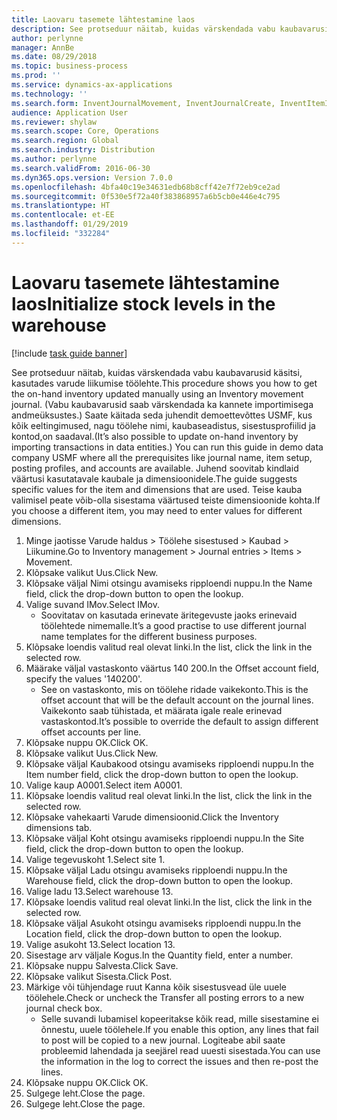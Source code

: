 ```yaml
---
title: Laovaru tasemete lähtestamine laos
description: See protseduur näitab, kuidas värskendada vabu kaubavarusid käsitsi, kasutades varude liikumise töölehte.
author: perlynne
manager: AnnBe
ms.date: 08/29/2018
ms.topic: business-process
ms.prod: ''
ms.service: dynamics-ax-applications
ms.technology: ''
ms.search.form: InventJournalMovement, InventJournalCreate, InventItemIdLookupSimple, InventLocationIdLookup, WMSLocationIdLookup
audience: Application User
ms.reviewer: shylaw
ms.search.scope: Core, Operations
ms.search.region: Global
ms.search.industry: Distribution
ms.author: perlynne
ms.search.validFrom: 2016-06-30
ms.dyn365.ops.version: Version 7.0.0
ms.openlocfilehash: 4bfa40c19e34631edb68b8cff42e7f72eb9ce2ad
ms.sourcegitcommit: 0f530e5f72a40f383868957a6b5cb0e446e4c795
ms.translationtype: HT
ms.contentlocale: et-EE
ms.lasthandoff: 01/29/2019
ms.locfileid: "332284"
---
```

# <a name="initialize-stock-levels-in-the-warehouse"></a><span data-ttu-id="c502f-103">Laovaru tasemete lähtestamine laos</span><span class="sxs-lookup"><span data-stu-id="c502f-103">Initialize stock levels in the warehouse</span></span>

[!include [task guide banner](../../includes/task-guide-banner.md)]

<span data-ttu-id="c502f-104">See protseduur näitab, kuidas värskendada vabu kaubavarusid käsitsi, kasutades varude liikumise töölehte.</span><span class="sxs-lookup"><span data-stu-id="c502f-104">This procedure shows you how to get the on-hand inventory updated manually using an Inventory movement journal.</span></span> <span data-ttu-id="c502f-105">(Vabu kaubavarusid saab värskendada ka kannete importimisega andmeüksustes.) Saate käitada seda juhendit demoettevõttes USMF, kus kõik eeltingimused, nagu töölehe nimi, kaubaseadistus, sisestusprofiilid ja kontod,on saadaval.</span><span class="sxs-lookup"><span data-stu-id="c502f-105">(It’s also possible to update on-hand inventory by importing transactions in data entities.) You can run this guide in demo data company USMF where all the prerequisites like journal name, item setup, posting profiles, and accounts are available.</span></span> <span data-ttu-id="c502f-106">Juhend soovitab kindlaid väärtusi kasutatavale kaubale ja dimensioonidele.</span><span class="sxs-lookup"><span data-stu-id="c502f-106">The guide suggests specific values for the item and dimensions that are used.</span></span> <span data-ttu-id="c502f-107">Teise kauba valimisel peate võib-olla sisestama väärtused teiste dimensioonide kohta.</span><span class="sxs-lookup"><span data-stu-id="c502f-107">If you choose a different item, you may need to enter values for different dimensions.</span></span>

1. <span data-ttu-id="c502f-108">Minge jaotisse Varude haldus > Töölehe sisestused > Kaubad > Liikumine.</span><span class="sxs-lookup"><span data-stu-id="c502f-108">Go to Inventory management > Journal entries > Items > Movement.</span></span>
2. <span data-ttu-id="c502f-109">Klõpsake valikut Uus.</span><span class="sxs-lookup"><span data-stu-id="c502f-109">Click New.</span></span>
3. <span data-ttu-id="c502f-110">Klõpsake väljal Nimi otsingu avamiseks ripploendi nuppu.</span><span class="sxs-lookup"><span data-stu-id="c502f-110">In the Name field, click the drop-down button to open the lookup.</span></span>
4. <span data-ttu-id="c502f-111">Valige suvand IMov.</span><span class="sxs-lookup"><span data-stu-id="c502f-111">Select IMov.</span></span>
    * <span data-ttu-id="c502f-112">Soovitatav on kasutada erinevate äritegevuste jaoks erinevaid töölehtede nimemalle.</span><span class="sxs-lookup"><span data-stu-id="c502f-112">It’s a good practise to use different journal name templates for the different business purposes.</span></span>  
5. <span data-ttu-id="c502f-113">Klõpsake loendis valitud real olevat linki.</span><span class="sxs-lookup"><span data-stu-id="c502f-113">In the list, click the link in the selected row.</span></span>
6. <span data-ttu-id="c502f-114">Määrake väljal vastaskonto väärtus 140 200.</span><span class="sxs-lookup"><span data-stu-id="c502f-114">In the Offset account field, specify the values '140200'.</span></span>
    * <span data-ttu-id="c502f-115">See on vastaskonto, mis on töölehe ridade vaikekonto.</span><span class="sxs-lookup"><span data-stu-id="c502f-115">This is the offset account that will be the default account on the journal lines.</span></span> <span data-ttu-id="c502f-116">Vaikekonto saab tühistada, et määrata igale reale erinevad vastaskontod.</span><span class="sxs-lookup"><span data-stu-id="c502f-116">It’s possible to override the default to assign different offset accounts per line.</span></span>  
7. <span data-ttu-id="c502f-117">Klõpsake nuppu OK.</span><span class="sxs-lookup"><span data-stu-id="c502f-117">Click OK.</span></span>
8. <span data-ttu-id="c502f-118">Klõpsake valikut Uus.</span><span class="sxs-lookup"><span data-stu-id="c502f-118">Click New.</span></span>
9. <span data-ttu-id="c502f-119">Klõpsake väljal Kaubakood otsingu avamiseks ripploendi nuppu.</span><span class="sxs-lookup"><span data-stu-id="c502f-119">In the Item number field, click the drop-down button to open the lookup.</span></span>
10. <span data-ttu-id="c502f-120">Valige kaup A0001.</span><span class="sxs-lookup"><span data-stu-id="c502f-120">Select item A0001.</span></span>
11. <span data-ttu-id="c502f-121">Klõpsake loendis valitud real olevat linki.</span><span class="sxs-lookup"><span data-stu-id="c502f-121">In the list, click the link in the selected row.</span></span>
12. <span data-ttu-id="c502f-122">Klõpsake vahekaarti Varude dimensioonid.</span><span class="sxs-lookup"><span data-stu-id="c502f-122">Click the Inventory dimensions tab.</span></span>
13. <span data-ttu-id="c502f-123">Klõpsake väljal Koht otsingu avamiseks ripploendi nuppu.</span><span class="sxs-lookup"><span data-stu-id="c502f-123">In the Site field, click the drop-down button to open the lookup.</span></span>
14. <span data-ttu-id="c502f-124">Valige tegevuskoht 1.</span><span class="sxs-lookup"><span data-stu-id="c502f-124">Select site 1.</span></span>
15. <span data-ttu-id="c502f-125">Klõpsake väljal Ladu otsingu avamiseks ripploendi nuppu.</span><span class="sxs-lookup"><span data-stu-id="c502f-125">In the Warehouse field, click the drop-down button to open the lookup.</span></span>
16. <span data-ttu-id="c502f-126">Valige ladu 13.</span><span class="sxs-lookup"><span data-stu-id="c502f-126">Select warehouse 13.</span></span>
17. <span data-ttu-id="c502f-127">Klõpsake loendis valitud real olevat linki.</span><span class="sxs-lookup"><span data-stu-id="c502f-127">In the list, click the link in the selected row.</span></span>
18. <span data-ttu-id="c502f-128">Klõpsake väljal Asukoht otsingu avamiseks ripploendi nuppu.</span><span class="sxs-lookup"><span data-stu-id="c502f-128">In the Location field, click the drop-down button to open the lookup.</span></span>
19. <span data-ttu-id="c502f-129">Valige asukoht 13.</span><span class="sxs-lookup"><span data-stu-id="c502f-129">Select location 13.</span></span>
20. <span data-ttu-id="c502f-130">Sisestage arv väljale Kogus.</span><span class="sxs-lookup"><span data-stu-id="c502f-130">In the Quantity field, enter a number.</span></span>
21. <span data-ttu-id="c502f-131">Klõpsake nuppu Salvesta.</span><span class="sxs-lookup"><span data-stu-id="c502f-131">Click Save.</span></span>
22. <span data-ttu-id="c502f-132">Klõpsake valikut Sisesta.</span><span class="sxs-lookup"><span data-stu-id="c502f-132">Click Post.</span></span>
23. <span data-ttu-id="c502f-133">Märkige või tühjendage ruut Kanna kõik sisestusvead üle uuele töölehele.</span><span class="sxs-lookup"><span data-stu-id="c502f-133">Check or uncheck the Transfer all posting errors to a new journal check box.</span></span>
    * <span data-ttu-id="c502f-134">Selle suvandi lubamisel kopeeritakse kõik read, mille sisestamine ei õnnestu, uuele töölehele.</span><span class="sxs-lookup"><span data-stu-id="c502f-134">If you enable this option, any lines that fail to post will be copied to a new journal.</span></span> <span data-ttu-id="c502f-135">Logiteabe abil saate probleemid lahendada ja seejärel read uuesti sisestada.</span><span class="sxs-lookup"><span data-stu-id="c502f-135">You can use the information in the log to correct the issues and then re-post the lines.</span></span>  
24. <span data-ttu-id="c502f-136">Klõpsake nuppu OK.</span><span class="sxs-lookup"><span data-stu-id="c502f-136">Click OK.</span></span>
25. <span data-ttu-id="c502f-137">Sulgege leht.</span><span class="sxs-lookup"><span data-stu-id="c502f-137">Close the page.</span></span>
26. <span data-ttu-id="c502f-138">Sulgege leht.</span><span class="sxs-lookup"><span data-stu-id="c502f-138">Close the page.</span></span>

